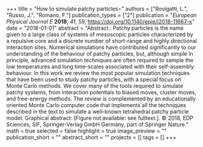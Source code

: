 +++
title = "How to simulate patchy particles⋆"
authors = ["Rovigatti, L.", "Russo, J.", "Romano, F."]
publication_types = ["2"]
publication = "*European Physical Journal E* **2018**, *41*, 59, https://doi.org/10.1140/epje/i2018-11667-x"
date = "2018-01-01"
abstract = "Abstract.: Patchy particles is the name given to a large class of systems of mesoscopic particles characterized by a repulsive core and a discrete number of short-range and highly directional interaction sites. Numerical simulations have contributed significantly to our understanding of the behaviour of patchy particles, but, although simple in principle, advanced simulation techniques are often required to sample the low temperatures and long time-scales associated with their self-assembly behaviour. In this work we review the most popular simulation techniques that have been used to study patchy particles, with a special focus on Monte Carlo methods. We cover many of the tools required to simulate patchy systems, from interaction potentials to biased moves, cluster moves, and free-energy methods. The review is complemented by an educationally oriented Monte Carlo computer code that implements all the techniques described in the text to simulate a well-known tetrahedral patchy particle model. Graphical abstract: [Figure not available: see fulltext.]. © 2018, EDP Sciences, SIF, Springer-Verlag GmbH Germany, part of Springer Nature."
math = true
selected = false
highlight = true
image_preview = ""
publication_short = ""
abstract_short = ""
projects = []
tags = []
+++
